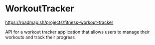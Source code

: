 # WorkoutTracker
https://roadmap.sh/projects/fitness-workout-tracker

API for a workout tracker application that allows users to manage their workouts and track their progress
